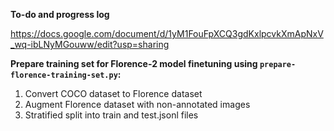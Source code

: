 <b> To-do and progress log </b> 

https://docs.google.com/document/d/1yM1FouFpXCQ3gdKxlpcvkXmApNxV_wq-ibLNyMGouww/edit?usp=sharing


<b> Prepare training set for Florence-2 model finetuning using <code>prepare-florence-training-set.py</code>: </b>
1) Convert COCO dataset to Florence dataset
2) Augment Florence dataset with non-annotated images
3) Stratified split into train and test.jsonl files 

